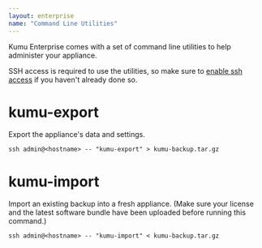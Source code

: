 ```yaml
---
layout: enterprise
name: "Command Line Utilities"
---
```


Kumu Enterprise comes with a set of command line utilities to help administer
your appliance.

SSH access is required to use the utilities, so make sure to
<a href="/enterprise/ssh-access.html">enable ssh access</a> if you haven't
already done so.

# kumu-export

Export the appliance's data and settings.

```
ssh admin@<hostname> -- "kumu-export" > kumu-backup.tar.gz
```

# kumu-import

Import an existing backup into a fresh appliance. (Make sure your license and
the latest software bundle have been uploaded before running this command.)

```
ssh admin@<hostname> -- "kumu-import" < kumu-backup.tar.gz
```
